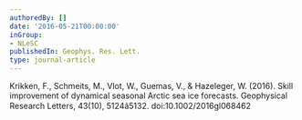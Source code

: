```yaml
---
authoredBy: []
date: '2016-05-21T00:00:00'
inGroup:
- NLeSC
publishedIn: Geophys. Res. Lett.
type: journal-article
---
```

Krikken, F., Schmeits, M., Vlot, W., Guemas, V., & Hazeleger, W. (2016). Skill improvement of dynamical seasonal Arctic sea ice forecasts. Geophysical Research Letters, 43(10), 5124â5132. doi:10.1002/2016gl068462

